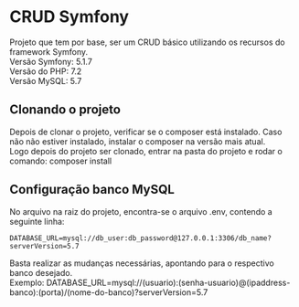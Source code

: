 # CRUD Symfony

Projeto que tem por base, ser um CRUD básico utilizando os recursos do framework Symfony.  
Versão Symfony: 5.1.7  
Versão do PHP: 7.2  
Versão MySQL: 5.7  

## Clonando o projeto  
Depois de clonar o projeto, verificar se o composer está instalado. Caso não não estiver instalado, instalar o composer na versão mais atual.  
Logo depois do projeto ser clonado, entrar na pasta do projeto e rodar o comando: composer install  

## Configuração banco MySQL
No arquivo na raiz do projeto, encontra-se o arquivo .env, contendo a seguinte linha:  
```
DATABASE_URL=mysql://db_user:db_password@127.0.0.1:3306/db_name?serverVersion=5.7
```
Basta realizar as mudanças necessárias, apontando para o respectivo banco desejado.  
Exemplo:  DATABASE_URL=mysql://(usuario):(senha-usuario)@(ipaddress-banco):(porta)/(nome-do-banco)?serverVersion=5.7  

